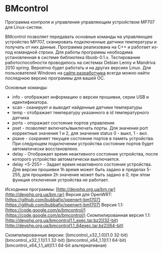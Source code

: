 BMcontrol
=========

Программа контроля и управления управляющим устройством MP707 для Linux-систем. 

BMcontrol позволяет передавать основные команды на управляющее устройство MP707, сканировать подключенные датчики температуры и получать от них данные. Программа реализована на С++ и работает из-под командной строки. Для работы программы необходима установленная в системе библиотека libusb-0.1.x. 
Тестирование работоспособности проводилось на системах Debian Lenny и Mandriva 2010 spring. Вероятно будет работать и на других версиях Linux.
Для пользователей Windows на [сайте разработчика](http://usbsergdev.narod.ru/BM1707/BM1707.html) всегда можно найти последнюю версию программы для вашей ОС.

Основные команды:
* info - отображает информацию о версии прошивки, серии USB и идентификатора.
* scan - сканирует и выводит найденные датчики температуры
* temp <id> - отображает температуру указанного в id температурного датчика
* ports - оторажает состояние портов управления
* pset <port> <status> - позволяет включать/выключать порты. Для значения port корректные значения 1 и 2, для значения status 0 - выкл, 1 - вкл.
* psave - сохраняет текущее состояние портов в память устройства. При следующем подключении устройства состояние портов будет автоматически восстановлено.
* delay - Отображает время неактивного состояние устройства, после которого устройство автоматически выключается.
* delay <5-255> - Задает время неактивного состояния устройства. Для версии прошивки 1h время может быть задано в пределах 5-255, для прошивки 2h значение может быть задано в 0, при этом функция отключения устройства не работает.


Исходники программы: [http://devphp.org.ua/bm.rar](http://devphp.org.ua/bm.rar)
Версия для OpenWRT: [https://github.com/bubbafix/openwrt-bm1707](https://github.com/bubbafix/openwrt-bm1707)
Версия 1.1: [https://code.google.com/p/bmcontrol/](https://code.google.com/p/bmcontrol/)
Скомпилированная версия 1.1: [http://devphp.org.ua/bmcontrol1.1_exec.tar.bz2](32-bit) [http://devphp.org.ua/bmcontrol1.1_64exec.tar.bz2](64-bit)

Скомпилированные версии:
[bmcontrol_x32_1.0](1.0 32-bit)
[bmcontrol_x32_1.1](1.1 32-bit)
[bmcontrol_x64_1.1](1.1 64-bit)
[bmcontrol_x64_1.1_alt](1.1 64-bit альтернативная)
